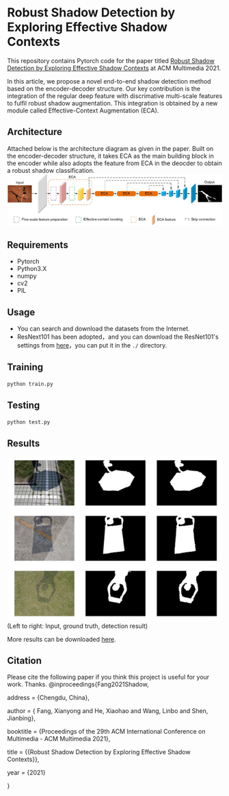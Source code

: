 # Robust Shadow Detection by Exploring Effective Shadow Contexts

This repository contains Pytorch code for the paper titled [Robust Shadow Detection by Exploring Effective Shadow Contexts](https://drive.google.com/file/d/1gXgII1DL1XUDhrJYgUeYTbZ_JrXREe6Z/view) at ACM Multimedia 2021.

In this article, we propose a novel end-to-end shadow detection method based on the encoder-decoder structure. Our key contribution is the integration of the regular deep feature with discrimative multi-scale features to fulfil robust shadow augmentation. This integration is obtained by a new module called Effective-Context Augmentation (ECA). 

## Architecture

Attached below is the architecture diagram as given in the paper. Built on the encoder-decoder structure, it takes ECA as the main building block in the encoder while also adopts the feature from ECA in the deocder to obtain a robust shadow classification.
![network](img/pipeline.jpg)

## Requirements

- Pytorch
- Python3.X
- numpy
- cv2
- PIL

## Usage

- You can search and download the datasets from the Internet.
- ResNext101 has been adopted，and you can download the ResNet101's settings from [here](https://drive.google.com/drive/folders/1qBivnosrTb1PUnB2i89t27oKmSbmDaqP?usp=sharing)，you can put it in the `./` directory.

## Training

```python
python train.py
```

## Testing

```python
python test.py
```

## Results
![results](img/results.jpg)
(Left to right: Input, ground truth, detection result)

More results can be downloaded [here](https://drive.google.com/drive/folders/1OCs8usYDHB2oqNtsZqR5Q8qDXXNjaYWy?usp=sharing).

## Citation
Please cite the following paper if you think this project is useful for your work. Thanks.
@inproceedings{Fang2021Shadow,

address = {Chengdu, China},

author = { Fang, Xianyong and He, Xiaohao and Wang, Linbo and Shen, Jianbing},

booktitle = {Proceedings of the 29th ACM International Conference on Multimedia - ACM Multimedia 2021},

title = {{Robust Shadow Detection by Exploring Effective Shadow Contexts}},

year = {2021}

}
